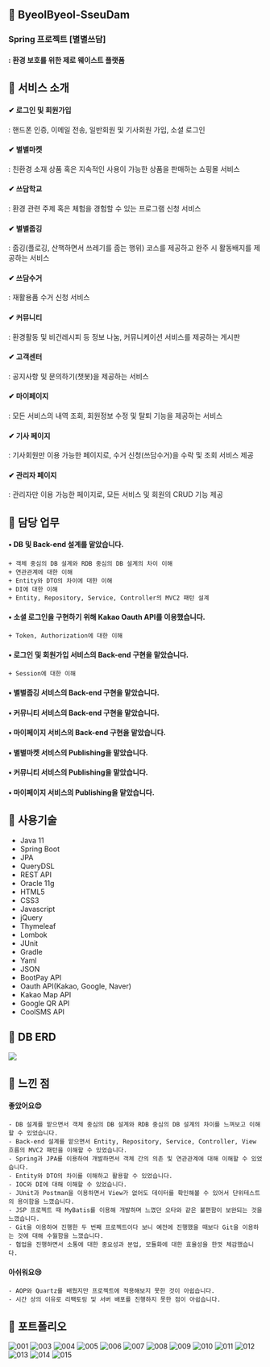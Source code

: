 ## 📌 ByeolByeol-SseuDam
### Spring 프로젝트 [별별쓰담]
#### : 환경 보호를 위한 제로 웨이스트 플랫폼  

## 📌 서비스 소개
#### ✔ 로그인 및 회원가입
  : 핸드폰 인증, 이메일 전송, 일반회원 및 기사회원 가입, 소셜 로그인
#### ✔ 별별마켓
  : 친환경 소재 상품 혹은 지속적인 사용이 가능한 상품을 판매하는 쇼핑몰 서비스
#### ✔ 쓰담학교
  : 환경 관련 주제 혹은 체험을 경험할 수 있는 프로그램 신청 서비스 
#### ✔ 별별줍깅
  : 줍깅(플로깅, 산책하면서 쓰레기를 줍는 행위) 코스를 제공하고 완주 시 활동배지를 제공하는 서비스
#### ✔ 쓰담수거
  : 재활용품 수거 신청 서비스
#### ✔ 커뮤니티
  : 환경활동 및 비건레시피 등 정보 나눔, 커뮤니케이션 서비스를 제공하는 게시판
#### ✔ 고객센터
  : 공지사항 및 문의하기(챗봇)을 제공하는 서비스
#### ✔ 마이페이지
  : 모든 서비스의 내역 조회, 회원정보 수정 및 탈퇴 기능을 제공하는 서비스
#### ✔ 기사 페이지
  : 기사회원만 이용 가능한 페이지로, 수거 신청(쓰담수거)을 수락 및 조회 서비스 제공
#### ✔ 관리자 페이지
  : 관리자만 이용 가능한 페이지로, 모든 서비스 및 회원의 CRUD 기능 제공


## 📌 담당 업무
#### •  DB 및 Back-end 설계를 맡았습니다.
    + 객체 중심의 DB 설계와 RDB 중심의 DB 설계의 차이 이해
    + 연관관계에 대한 이해
    + Entity와 DTO의 차이에 대한 이해
    + DI에 대한 이해
    + Entity, Repository, Service, Controller의 MVC2 패턴 설계
    
#### •  소셜 로그인을 구현하기 위해 Kakao Oauth API를 이용했습니다.
    + Token, Authorization에 대한 이해

#### •  로그인 및 회원가입 서비스의 Back-end 구현을 맡았습니다.
    + Session에 대한 이해

#### •  별별줍깅 서비스의 Back-end 구현을 맡았습니다.
    
#### •  커뮤니티 서비스의 Back-end 구현을 맡았습니다.

#### •  마이페이지 서비스의 Back-end 구현을 맡았습니다.

#### •  별별마켓 서비스의 Publishing을 맡았습니다.

#### •  커뮤니티 서비스의 Publishing을 맡았습니다.

#### •  마이페이지 서비스의 Publishing을 맡았습니다.



## 📌 사용기술
- Java 11
- Spring Boot
- JPA
- QueryDSL
- REST API
- Oracle 11g
- HTML5
- CSS3
- Javascript
- jQuery
- Thymeleaf
- Lombok
- JUnit
- Gradle
- Yaml
- JSON
- BootPay API
- Oauth API(Kakao, Google, Naver)
- Kakao Map API
- Google QR API
- CoolSMS API

## 📌 DB ERD
<img src="https://user-images.githubusercontent.com/114063255/209492093-2829b53d-54c9-45e3-8481-77771d261500.png" />

## 📌 느낀 점
#### 좋았어요😍
    - DB 설계를 맡으면서 객체 중심의 DB 설계와 RDB 중심의 DB 설계의 차이를 느껴보고 이해할 수 있었습니다.
    - Back-end 설계를 맡으면서 Entity, Repository, Service, Controller, View 흐름의 MVC2 패턴을 이해할 수 있었습니다.
    - Spring과 JPA를 이용하여 개발하면서 객체 간의 의존 및 연관관계에 대해 이해할 수 있었습니다.
    - Entity와 DTO의 차이를 이해하고 활용할 수 있었습니다.
    - IOC와 DI에 대해 이해할 수 있었습니다.
    - JUnit과 Postman을 이용하면서 View가 없어도 데이터를 확인해볼 수 있어서 단위테스트의 용이함을 느꼈습니다.
    - JSP 프로젝트 때 MyBatis를 이용해 개발하며 느꼈던 오타와 같은 불편함이 보완되는 것을 느꼈습니다.
    - Git을 이용하여 진행한 두 번째 프로젝트이다 보니 예전에 진행했을 때보다 Git을 이용하는 것에 대해 수월함을 느꼈습니다.
    - 협업을 진행하면서 소통에 대한 중요성과 분업, 모듈화에 대한 효율성을 한껏 체감했습니다.
    
#### 아쉬워요😢
    - AOP와 Quartz를 배웠지만 프로젝트에 적용해보지 못한 것이 아쉽습니다.
    - 시간 상의 이유로 리팩토링 및 서버 배포를 진행하지 못한 점이 아쉽습니다.

## 📌 포트폴리오
![001](https://user-images.githubusercontent.com/114063255/210164772-7902cada-d8b3-4878-b83c-77a9541d5b78.png)
![003](https://user-images.githubusercontent.com/114063255/210164773-7ff711de-31b0-4165-a4da-1294bd80c2e6.png)
![004](https://user-images.githubusercontent.com/114063255/210164774-a55b2680-78cd-4747-9fe8-a8c50db9a0a6.png)
![005](https://user-images.githubusercontent.com/114063255/210164775-d7d5bc49-e8e5-41db-8bbd-5628b7649b9f.png)
![006](https://user-images.githubusercontent.com/114063255/210164777-03f0bf9e-8542-4d9f-8058-d7520b16ebcb.png)
![007](https://user-images.githubusercontent.com/114063255/210164778-daf7378f-eb7a-4352-9d18-9d4e30dda429.png)
![008](https://user-images.githubusercontent.com/114063255/210164779-cd435e14-de9d-4539-a894-c77f0ad8d6f0.png)
![009](https://user-images.githubusercontent.com/114063255/210164783-0b434c8d-b578-4182-88df-f05b47186405.png)
![010](https://user-images.githubusercontent.com/114063255/210164785-df06bb6f-a807-4724-a1b0-d296f0aa7194.png)
![011](https://user-images.githubusercontent.com/114063255/210164789-bb0a0435-2c79-40e5-b5c3-55b6e3e10134.png)
![012](https://user-images.githubusercontent.com/114063255/210164790-d32cc0d7-2159-4a15-ab20-eb01f248479d.png)
![013](https://user-images.githubusercontent.com/114063255/210164792-41eaecc6-0d97-4465-b26a-33fc3d81fd13.png)
![014](https://user-images.githubusercontent.com/114063255/210164795-5dc94ed7-b02a-411e-80e6-5d430ffa045c.png)
![015](https://user-images.githubusercontent.com/114063255/210164796-78628a3c-8b66-49ff-a13a-a2d680b1a41a.png)



